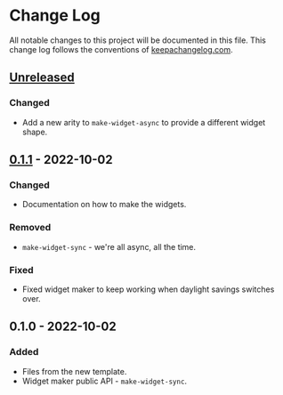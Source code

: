 # Change Log
All notable changes to this project will be documented in this file. This change log follows the conventions of [keepachangelog.com](http://keepachangelog.com/).

## [Unreleased]
### Changed
- Add a new arity to `make-widget-async` to provide a different widget shape.

## [0.1.1] - 2022-10-02
### Changed
- Documentation on how to make the widgets.

### Removed
- `make-widget-sync` - we're all async, all the time.

### Fixed
- Fixed widget maker to keep working when daylight savings switches over.

## 0.1.0 - 2022-10-02
### Added
- Files from the new template.
- Widget maker public API - `make-widget-sync`.

[Unreleased]: https://github.com/your-name/spark2/compare/0.1.1...HEAD
[0.1.1]: https://github.com/your-name/spark2/compare/0.1.0...0.1.1
